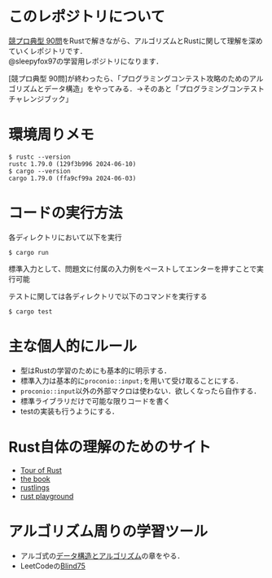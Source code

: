 # このレポジトリについて
[競プロ典型 90問](https://atcoder.jp/contests/typical90)をRustで解きながら、アルゴリズムとRustに関して理解を深めていくレポジトリです．<br>
@sleepyfox97の学習用レポジトリになります．<br>

[競プロ典型 90問]が終わったら、「プログラミングコンテスト攻略のためのアルゴリズムとデータ構造」をやってみる．→そのあと「プログラミングコンテストチャレンジブック」<br>



# 環境周りメモ
```shell
$ rustc --version
rustc 1.79.0 (129f3b996 2024-06-10)
$ cargo --version
cargo 1.79.0 (ffa9cf99a 2024-06-03)
```

# コードの実行方法
各ディレクトリにおいて以下を実行
```shell
$ cargo run
```
標準入力として、問題文に付属の入力例をペーストしてエンターを押すことで実行可能<br>

テストに関しては各ディレクトリで以下のコマンドを実行する<br>
```shell
$ cargo test
```

# 主な個人的にルール
* 型はRustの学習のためにも基本的に明示する．<br>
* 標準入力は基本的に`proconio::input;`を用いて受け取ることにする．<br>
* `proconio::input`以外の外部マクロは使わない．欲しくなったら自作する．<br>
* 標準ライブラリだけで可能な限りコードを書く<br>
* testの実装も行うようにする．<br>

# Rust自体の理解のためのサイト
* [Tour of Rust](https://tourofrust.com/index.html)
* [the book](https://doc.rust-lang.org/book/)
* [rustlings](https://github.com/rust-lang/rustlings/)
* [rust playground](https://play.rust-lang.org/?version=stable&mode=debug&edition=2021)

# アルゴリズム周りの学習ツール
* アルゴ式の[データ構造とアルゴリズム](https://algo-method.com/topics)の章をやる．
* LeetCodeの[Blind75](https://leetcode.com/problem-list/oizxjoit/)